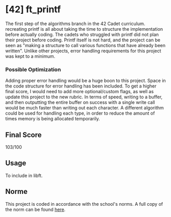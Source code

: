 # [42] ft_printf

The first step of the algorithms branch in the 42 Cadet curriculum. recreating printf is all about taking the time to structure the implementation before actually coding. The cadets who struggled with printf did not plan their project before coding. Printf itself is not hard, and the project can be seen as "making a structure to call various functions that have already been written". Unlike other projects, error handling requirements for this project was kept to a minimum.

### Possible Optimization

Adding proper error handling would be a huge boon to this project. Space in the code structure for error handling has been included. To get a higher final score, I would need to add more optional/custom flags, as well as update this project to the new rubric. In terms of speed, writing to a buffer, and then outputting the entire buffer on success with a single write call would be much faster than writing out each character. A different algorithm could be used for handling each type, in order to reduce the amount of times memory is being allocated temporarily.

## Final Score

103/100

## Usage

To include in libft.

## Norme

This project is coded in accordance with the school's norms. A full copy of the norm can be found [here](https://github.com/MagicHatJo/-42-Norm/blob/master/norme.en.pdf).
